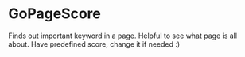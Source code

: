 # GoPageScore
Finds out important keyword in a page. Helpful to see what page is all about.
Have predefined score, change it if needed :)
